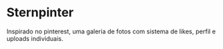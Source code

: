 <h1>Sternpinter</h1>

<p>Inspirado no pinterest, uma galeria de fotos com sistema de likes, perfil e uploads individuais.</p>
